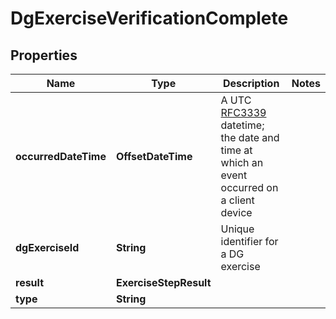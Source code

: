 

# DgExerciseVerificationComplete


## Properties

| Name | Type | Description | Notes |
|------------ | ------------- | ------------- | -------------|
|**occurredDateTime** | **OffsetDateTime** | A UTC [RFC3339](https://xml2rfc.tools.ietf.org/public/rfc/html/rfc3339.html#anchor14) datetime;  the date and time at which an event occurred on a client device |  |
|**dgExerciseId** | **String** | Unique identifier for a DG exercise |  |
|**result** | **ExerciseStepResult** |  |  |
|**type** | **String** |  |  |



